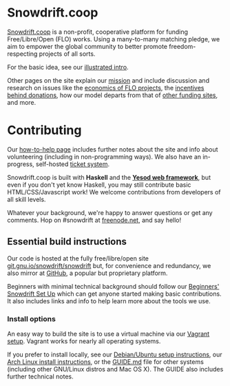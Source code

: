 Snowdrift.coop
==============

[Snowdrift.coop](https://snowdrift.coop) is a non-profit, cooperative platform
for funding Free/Libre/Open (FLO) works. Using a many-to-many matching pledge,
we aim to empower the global community to better promote freedom-respecting
projects of all sorts.

For the basic idea, see our
[illustrated intro](https://snowdrift.coop/p/snowdrift/w/en/intro).

Other pages on the site explain our
[mission](https://snowdrift.coop/p/snowdrift/w/en/mission)
and include discussion and research on issues like
the
[economics of FLO projects](https://snowdrift.coop/p/snowdrift/w/en/economics),
the
[incentives behind donations](https://snowdrift.coop/p/snowdrift/w/en/psychology),
how our model departs from that of
[other funding sites](https://snowdrift.coop/p/snowdrift/w/en/othercrowdfunding),
and more.


Contributing
============

Our [how-to-help page](https://snowdrift.coop/p/snowdrift/w/how-to-help)
includes further notes about the site and info about volunteering (including
in non-programming ways). We also have an in-progress, self-hosted
[ticket system](http://snowdrift.coop/p/snowdrift/t).

Snowdrift.coop is built with **Haskell** and the
**[Yesod web framework](http://www.yesodweb.com/)**,
but even if you don't yet know Haskell,
you may still contribute basic HTML/CSS/Javascript work!
We welcome contributions from developers of all skill levels.

Whatever your background, we're happy to answer questions or get any comments.
Hop on #snowdrift at
[freenode.net](http://webchat.freenode.net/?channels=#snowdrift), and say hello!


Essential build instructions
----------------------------

Our code is hosted at the fully free/libre/open site
[git.gnu.io/snowdrift/snowdrift](https://git.gnu.io/snowdrift/snowdrift)
but, for convenience and redundancy, we also mirror at
[GitHub](https://github.com/snowdriftcoop/snowdrift),
a popular but proprietary platform.

Beginners with minimal technical background should follow our
[Beginners' Snowdrift Set Up](BEGINNERS.md) which can get anyone started
making basic contributions.
It also includes links and info to help learn more about the tools we use.

### Install options

An easy way to build the site is to use a virtual machine via our
[Vagrant setup](SETUP_VAGRANT.md).
Vagrant works for nearly all operating systems.

If you prefer to install locally, see our
[Debian/Ubuntu setup instructions](SETUP_DEBIAN.md), our
[Arch Linux install instructions](SETUP_ARCH.md), or the
[GUIDE.md](GUIDE.md) file for other systems (including other GNU/Linux
distros and Mac OS X).  The GUIDE also includes further technical notes.
